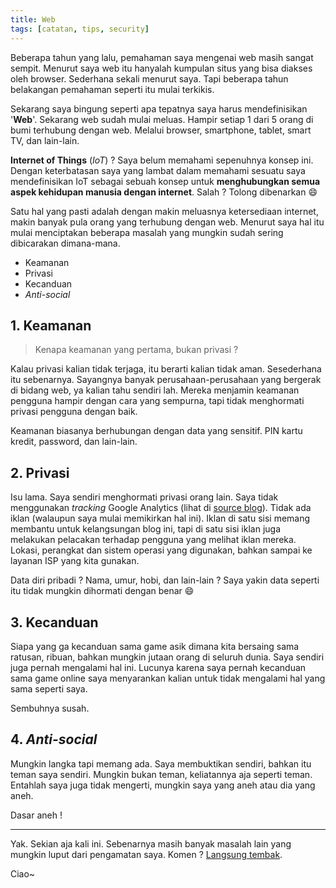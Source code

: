 ```yaml
---
title: Web
tags: [catatan, tips, security]
---
```


Beberapa tahun yang lalu, pemahaman saya mengenai web masih sangat sempit. Menurut saya web itu hanyalah kumpulan situs yang bisa diakses oleh browser. Sederhana sekali menurut saya. Tapi beberapa tahun belakangan pemahaman seperti itu mulai terkikis.

Sekarang saya bingung seperti apa tepatnya saya harus mendefinisikan '**Web**'. Sekarang web sudah mulai meluas. Hampir setiap 1 dari 5 orang di bumi terhubung dengan web. Melalui browser, smartphone, tablet, smart TV, dan lain-lain.

**Internet of Things** (*IoT*) ? Saya belum memahami sepenuhnya konsep ini. Dengan keterbatasan saya yang lambat dalam memahami sesuatu saya mendefinisikan IoT sebagai sebuah konsep untuk **menghubungkan semua aspek kehidupan manusia dengan internet**. Salah ? Tolong dibenarkan :smile:

Satu hal yang pasti adalah dengan makin meluasnya ketersediaan internet, makin banyak pula orang yang terhubung dengan web. Menurut saya hal itu mulai menciptakan beberapa masalah yang mungkin sudah sering dibicarakan dimana-mana.

- Keamanan
- Privasi
- Kecanduan
- *Anti-social*

## 1. Keamanan

> Kenapa keamanan yang pertama, bukan privasi ?

Kalau privasi kalian tidak terjaga, itu berarti kalian tidak aman. Sesederhana itu sebenarnya. Sayangnya banyak perusahaan-perusahaan yang bergerak di bidang web, ya kalian tahu sendiri lah. Mereka menjamin keamanan pengguna hampir dengan cara yang sempurna, tapi tidak menghormati privasi pengguna dengan baik.

Keamanan biasanya berhubungan dengan data yang sensitif. PIN kartu kredit, password, dan lain-lain.

## 2. Privasi

Isu lama. Saya sendiri menghormati privasi orang lain. Saya tidak menggunakan *tracking* Google Analytics (lihat di [source blog](https://github.com/akhyarrh/akhyarrh.github.io)). Tidak ada iklan (walaupun saya mulai memikirkan hal ini). Iklan di satu sisi memang membantu untuk kelangsungan blog ini, tapi di satu sisi iklan juga melakukan pelacakan terhadap pengguna yang melihat iklan mereka. Lokasi, perangkat dan sistem operasi yang digunakan, bahkan sampai ke layanan ISP yang kita gunakan.

Data diri pribadi ? Nama, umur, hobi, dan lain-lain ? Saya yakin data seperti itu tidak mungkin dihormati dengan benar :smile:

## 3. Kecanduan

Siapa yang ga kecanduan sama game asik dimana kita bersaing sama ratusan, ribuan, bahkan mungkin jutaan orang di seluruh dunia. Saya sendiri juga pernah mengalami hal ini. Lucunya karena saya pernah kecanduan sama game online saya menyarankan kalian untuk tidak mengalami hal yang sama seperti saya.

Sembuhnya susah.

## 4. *Anti-social*

Mungkin langka tapi memang ada. Saya membuktikan sendiri, bahkan itu teman saya sendiri. Mungkin bukan teman, keliatannya aja seperti teman. Entahlah saya juga tidak mengerti, mungkin saya yang aneh atau dia yang aneh.

Dasar aneh !

-----

Yak. Sekian aja kali ini. Sebenarnya masih banyak masalah lain yang mungkin luput dari pengamatan saya. Komen ? [Langsung tembak](https://twitter.com/akhyarrh).

Ciao~
